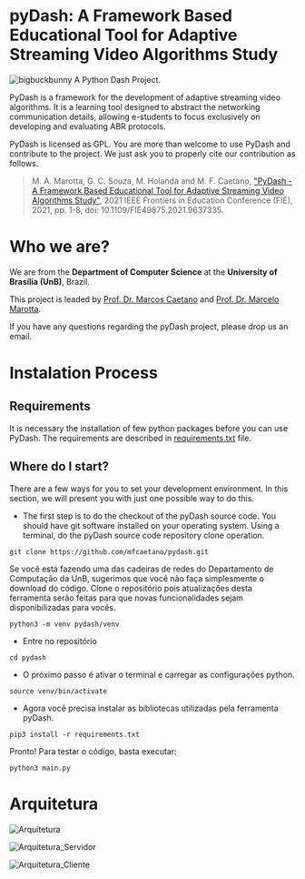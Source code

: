 # pyDash: A Framework Based Educational Tool for Adaptive Streaming Video Algorithms Study

![bigbuckbunny](https://user-images.githubusercontent.com/4336448/118493151-2b9fc380-b6f7-11eb-8a25-9134862da754.jpg) A Python Dash Project. 

PyDash is a framework for the development of adaptive streaming video algorithms. It is a learning tool designed to abstract the networking communication details, allowing e-students to focus exclusively on developing and evaluating ABR protocols.

PyDash is licensed as GPL. You are more than welcome to use PyDash and contribute to the project. We just ask you to properly cite our contribution as follows.

> M. A. Marotta, G. C. Souza, M. Holanda and M. F. Caetano, ["PyDash - A Framework Based Educational Tool for Adaptive Streaming Video Algorithms Study"](https://ieeexplore.ieee.org/document/9637335), 2021 IEEE Frontiers in Education Conference (FIE), 2021, pp. 1-8, doi: 10.1109/FIE49875.2021.9637335.


# Who we are?

We are from the **Department of Computer Science** at the **University of Brasília (UnB)**, Brazil.

This project is leaded by [Prof. Dr. Marcos Caetano](mailto:mfcaetano@unb.br) and [Prof. Dr. Marcelo Marotta](mailto:marcelo.marotta@unb.br). 

If you have any questions regarding the pyDash project, please drop us an email.


# Instalation Process

## Requirements

It is necessary the installation of few python packages before you can use PyDash. The requirements are described in [requirements.txt](requirements.txt) file. 

## Where do I start?

There are a few ways for you to set your development environment. In this section, we will present you with just one possible way to do this.

* The first step is to do the checkout of the pyDash source code. You should have git software installed on your operating system. Using a terminal, do the pyDash source code repository clone operation.

```
git clone https://github.com/mfcaetano/pydash.git
```

Se você está fazendo uma das cadeiras de redes do Departamento de Computação da UnB, sugerimos que você não faça simplesmente o download do código. Clone o repositório pois atualizações desta ferramenta serão feitas para que novas funcionalidades sejam disponibilizadas para vocês.

```
python3 -m venv pydash/venv
```

* Entre no repositório

```
cd pydash
```

* O próximo passo é ativar o terminal e carregar as configurações python.

```
source venv/bin/activate
```

* Agora você precisa instalar as bibliotecas utilizadas pela ferramenta pyDash.
```
pip3 install -r requirements.txt
```

Pronto! Para testar o código, basta executar:
```
python3 main.py
```

# Arquitetura 

![Arquitetura](https://user-images.githubusercontent.com/4336448/98450304-85a54800-211a-11eb-93f7-fd4e60c46ed5.png)

![Arquitetura_Servidor](https://user-images.githubusercontent.com/4336448/98450354-ea60a280-211a-11eb-9fd9-1f7e1ddc1f9c.png)

![Arquitetura_Cliente](https://user-images.githubusercontent.com/4336448/98450355-ec2a6600-211a-11eb-9845-298b51f9801e.png)



